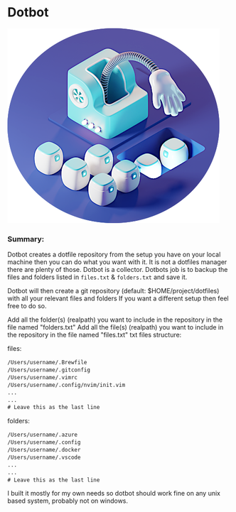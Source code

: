 # Dotbot
![sortbot](./assets/dotbot.png "Dotbot")
### Summary:
Dotbot creates a dotfile repository from the setup you have on your local machine then you can do what you want with it.
It is not a dotfiles manager there are plenty of those. Dotbot is a collector.
Dotbots job is to backup the files and folders listed in `files.txt` & `folders.txt` and save it.

Dotbot will then create a git repository (default: $HOME/project/dotfiles) with all your relevant files and folders
If you want a different setup then feel free to do so. 

Add all the folder(s) (realpath) you want to include in the repository in the file named "folders.txt"
Add all the file(s) (realpath) you want to include in the repository in the file named "files.txt"
txt files structure:

files:
```txt
/Users/username/.Brewfile
/Users/username/.gitconfig
/Users/username/.vimrc
/Users/username/.config/nvim/init.vim
...
...
# Leave this as the last line
```

folders:
```txt
/Users/username/.azure
/Users/username/.config
/Users/username/.docker
/Users/username/.vscode
...
...
# Leave this as the last line
```


I built it mostly for my own needs so dotbot should work fine on any unix based system, probably not on windows.
